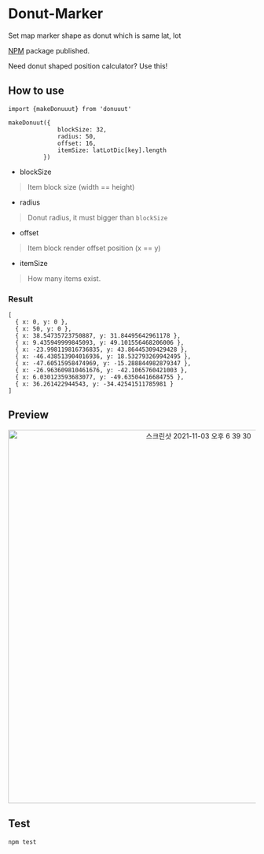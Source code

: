# Donut-Marker
Set map marker shape as donut which is same lat, lot

[NPM](https://www.npmjs.com/package/donuuut) package published.

Need donut shaped position calculator? Use this!

## How to use

```
import {makeDonuuut} from 'donuuut'

makeDonuut({
              blockSize: 32,
              radius: 50,
              offset: 16,
              itemSize: latLotDic[key].length
          })
```

- blockSize
> Item block size (width == height)

- radius
> Donut radius, it must bigger than `blockSize`

- offset
> Item block render offset position (x == y)

- itemSize
> How many items exist.

### Result

```
[
  { x: 0, y: 0 },
  { x: 50, y: 0 },
  { x: 38.54735723750887, y: 31.84495642961178 },
  { x: 9.435949999845093, y: 49.101556468206006 },
  { x: -23.998119816736835, y: 43.86445309429428 },
  { x: -46.438513904016936, y: 18.532793269942495 },
  { x: -47.60515958474969, y: -15.288844982879347 },
  { x: -26.963609810461676, y: -42.1065760421003 },
  { x: 6.030123593683077, y: -49.63504416684755 },
  { x: 36.261422944543, y: -34.42541511785981 }
]
```

## Preview

<div align="center">
  <img width="759" alt="스크린샷 2021-11-03 오후 6 39 30" src="https://user-images.githubusercontent.com/16532326/140037818-716fd2c0-6bfd-46ae-83c1-c85f34e55733.png">
</div>


## Test

```
npm test
```